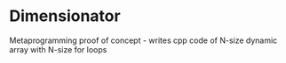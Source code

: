 # Dimensionator
Metaprogramming proof of concept - writes cpp code of N-size dynamic array with N-size for loops
